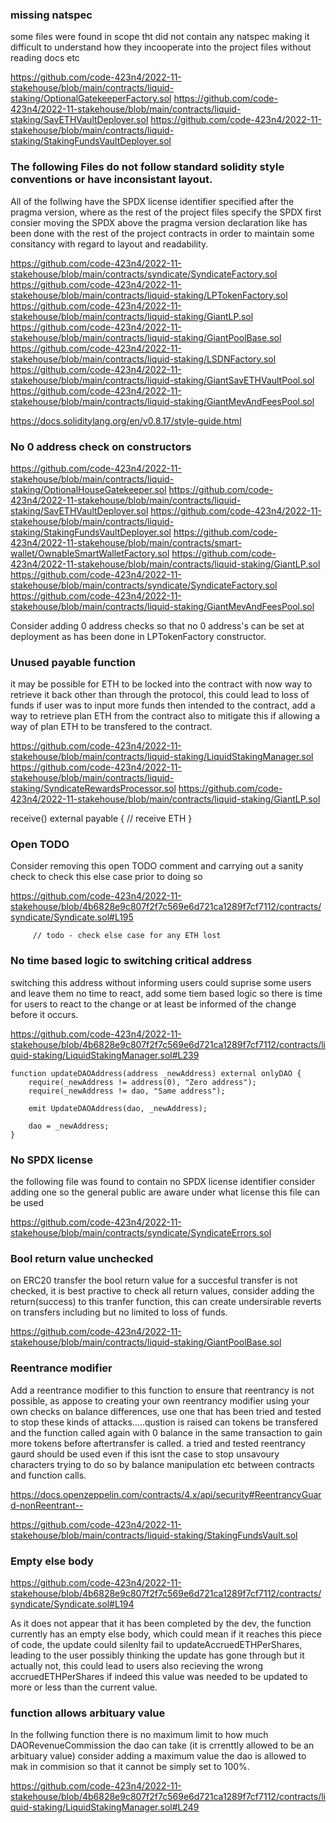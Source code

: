 ### missing natspec 

some files were found in scope tht did not contain any natspec making it difficult to understand how they incooperate into the project files without reading docs etc

https://github.com/code-423n4/2022-11-stakehouse/blob/main/contracts/liquid-staking/OptionalGatekeeperFactory.sol
https://github.com/code-423n4/2022-11-stakehouse/blob/main/contracts/liquid-staking/SavETHVaultDeployer.sol
https://github.com/code-423n4/2022-11-stakehouse/blob/main/contracts/liquid-staking/StakingFundsVaultDeployer.sol


### The following Files do not follow standard solidity style conventions or have inconsistant layout.

All of the follwing have the SPDX license identifier specified after the pragma version, where as the rest of the project files specify the SPDX first consier moving the SPDX above the pragma version declaration like has been done with the rest of the project contracts in order to maintain some consitancy with regard to layout and readability.

https://github.com/code-423n4/2022-11-stakehouse/blob/main/contracts/syndicate/SyndicateFactory.sol
https://github.com/code-423n4/2022-11-stakehouse/blob/main/contracts/liquid-staking/LPTokenFactory.sol
https://github.com/code-423n4/2022-11-stakehouse/blob/main/contracts/liquid-staking/GiantLP.sol
https://github.com/code-423n4/2022-11-stakehouse/blob/main/contracts/liquid-staking/GiantPoolBase.sol
https://github.com/code-423n4/2022-11-stakehouse/blob/main/contracts/liquid-staking/LSDNFactory.sol
https://github.com/code-423n4/2022-11-stakehouse/blob/main/contracts/liquid-staking/GiantSavETHVaultPool.sol
https://github.com/code-423n4/2022-11-stakehouse/blob/main/contracts/liquid-staking/GiantMevAndFeesPool.sol 

https://docs.soliditylang.org/en/v0.8.17/style-guide.html

### No 0 address check on constructors

https://github.com/code-423n4/2022-11-stakehouse/blob/main/contracts/liquid-staking/OptionalHouseGatekeeper.sol
https://github.com/code-423n4/2022-11-stakehouse/blob/main/contracts/liquid-staking/SavETHVaultDeployer.sol
https://github.com/code-423n4/2022-11-stakehouse/blob/main/contracts/liquid-staking/StakingFundsVaultDeployer.sol
https://github.com/code-423n4/2022-11-stakehouse/blob/main/contracts/smart-wallet/OwnableSmartWalletFactory.sol
https://github.com/code-423n4/2022-11-stakehouse/blob/main/contracts/liquid-staking/GiantLP.sol
https://github.com/code-423n4/2022-11-stakehouse/blob/main/contracts/syndicate/SyndicateFactory.sol
https://github.com/code-423n4/2022-11-stakehouse/blob/main/contracts/liquid-staking/GiantMevAndFeesPool.sol

Consider adding 0 address checks so that no 0 address's can be set at deployment as has been done in LPTokenFactory constructor.

### Unused payable function 

it may be possible for ETH to be locked into the contract with now way to retrieve it back other than through the protocol, this could lead to loss of funds if user was to input more funds then intended to the contract, add a way to retrieve plan ETH from the contract also to mitigate this if allowing a way of plan ETH to be transfered to the contract.

https://github.com/code-423n4/2022-11-stakehouse/blob/main/contracts/liquid-staking/LiquidStakingManager.sol
https://github.com/code-423n4/2022-11-stakehouse/blob/main/contracts/liquid-staking/SyndicateRewardsProcessor.sol
https://github.com/code-423n4/2022-11-stakehouse/blob/main/contracts/liquid-staking/GiantLP.sol

   receive() external payable {
        // receive ETH
    }

### Open TODO
Consider removing this open TODO comment and carrying out a sanity check to check this else case prior to doing so

https://github.com/code-423n4/2022-11-stakehouse/blob/4b6828e9c807f2f7c569e6d721ca1289f7cf7112/contracts/syndicate/Syndicate.sol#L195

         // todo - check else case for any ETH lost


### No time based logic to switching critical address


switching this address without informing users could suprise some users and leave them no time to react, add some tiem based logic so there is time for users to react to the change or at least be informed of the change before it occurs.

https://github.com/code-423n4/2022-11-stakehouse/blob/4b6828e9c807f2f7c569e6d721ca1289f7cf7112/contracts/liquid-staking/LiquidStakingManager.sol#L239

    function updateDAOAddress(address _newAddress) external onlyDAO {
        require(_newAddress != address(0), "Zero address");
        require(_newAddress != dao, "Same address");

        emit UpdateDAOAddress(dao, _newAddress);

        dao = _newAddress;
    }


### No SPDX license

the following file was found to contain no SPDX license identifier consider adding one so the general public are aware under what license this file can be used

https://github.com/code-423n4/2022-11-stakehouse/blob/main/contracts/syndicate/SyndicateErrors.sol

### Bool return value unchecked

on ERC20 transfer the bool return value for a succesful transfer is not checked, it is best practive to check all return values, consider adding the return(success) to this tranfer function, this can create  undersirable reverts on transfers including but no limited to loss of funds.

https://github.com/code-423n4/2022-11-stakehouse/blob/main/contracts/liquid-staking/GiantPoolBase.sol

### Reentrance modifier 

Add a reentrance modifier to this function to ensure that reentrancy is not possible, as appose to creating your own reentrancy modifier using your own checks on balance differences, use one that has been tried and tested to stop these kinds of attacks.....qustion is raised can tokens be transfered and the function called again with 0 balance in the same transaction to gain more tokens before aftertransfer is called. a tried and tested reentrancy gaurd should be used even if this isnt the case to stop unsavoury characters trying to do so by balance manipulation etc between contracts and function calls.

https://docs.openzeppelin.com/contracts/4.x/api/security#ReentrancyGuard-nonReentrant--

https://github.com/code-423n4/2022-11-stakehouse/blob/main/contracts/liquid-staking/StakingFundsVault.sol

### Empty else body

https://github.com/code-423n4/2022-11-stakehouse/blob/4b6828e9c807f2f7c569e6d721ca1289f7cf7112/contracts/syndicate/Syndicate.sol#L194

As it does not appear that it has been completed by the dev, the function currently has an empty else body, which could mean if it reaches this piece of code, the update could silenlty fail to updateAccruedETHPerShares, leading to the user possibly thinking the update has gone through but it actually not, this could lead to users also recieving the wrong accruedETHPerShares if indeed this value was needed to be updated to more or less than the current value.


### function allows arbituary value

In the follwing function there is no maximum limit to how much DAORevenueCommission the dao can take (it is crrenttly allowed to be an arbituary value) consider adding a maximum value the dao is allowed to mak in commision so that it cannot be simply set to 100%.

https://github.com/code-423n4/2022-11-stakehouse/blob/4b6828e9c807f2f7c569e6d721ca1289f7cf7112/contracts/liquid-staking/LiquidStakingManager.sol#L249